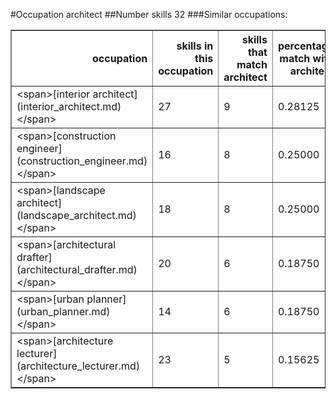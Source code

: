#Occupation architect
##Number skills 32
###Similar occupations:
<table border="1" class="dataframe">
  <thead>
    <tr style="text-align: right;">
      <th>occupation</th>
      <th>skills in this occupation</th>
      <th>skills that match architect</th>
      <th>percentage match with architect</th>
      <th>skills not in architect</th>
    </tr>
  </thead>
  <tbody>
    <tr>
      <td>&lt;span&gt;[interior architect](interior_architect.md)&lt;/span&gt;</td>
      <td>27</td>
      <td>9</td>
      <td>0.28125</td>
      <td>18</td>
    </tr>
    <tr>
      <td>&lt;span&gt;[construction engineer](construction_engineer.md)&lt;/span&gt;</td>
      <td>16</td>
      <td>8</td>
      <td>0.25000</td>
      <td>8</td>
    </tr>
    <tr>
      <td>&lt;span&gt;[landscape architect](landscape_architect.md)&lt;/span&gt;</td>
      <td>18</td>
      <td>8</td>
      <td>0.25000</td>
      <td>10</td>
    </tr>
    <tr>
      <td>&lt;span&gt;[architectural drafter](architectural_drafter.md)&lt;/span&gt;</td>
      <td>20</td>
      <td>6</td>
      <td>0.18750</td>
      <td>14</td>
    </tr>
    <tr>
      <td>&lt;span&gt;[urban planner](urban_planner.md)&lt;/span&gt;</td>
      <td>14</td>
      <td>6</td>
      <td>0.18750</td>
      <td>8</td>
    </tr>
    <tr>
      <td>&lt;span&gt;[architecture lecturer](architecture_lecturer.md)&lt;/span&gt;</td>
      <td>23</td>
      <td>5</td>
      <td>0.15625</td>
      <td>18</td>
    </tr>
  </tbody>
</table>
